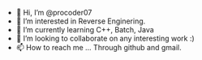 - 👋 Hi, I’m @procoder07
- 👀 I’m interested in Reverse Enginering.
- 🌱 I’m currently learning C++, Batch, Java
- 💞️ I’m looking to collaborate on any interesting work :)
- 📫 How to reach me ... Through github and gmail.

<!---
procoder07/procoder07 is a ✨ special ✨ repository because its `README.md` (this file) appears on your GitHub profile.
You can click the Preview link to take a look at your changes.
--->

